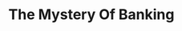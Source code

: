 ---
layout: page-books
title: The Mystery Of Banking
subtitle: 
essential: 
categories: ['banking']
authors: ['Murray Rothbard']
authors_twitter: 
excerpt: .
resource_url: 
amazon_url: https://www.amazon.com/dp/1933550287
wikipedia_url: 
free_url: 
---